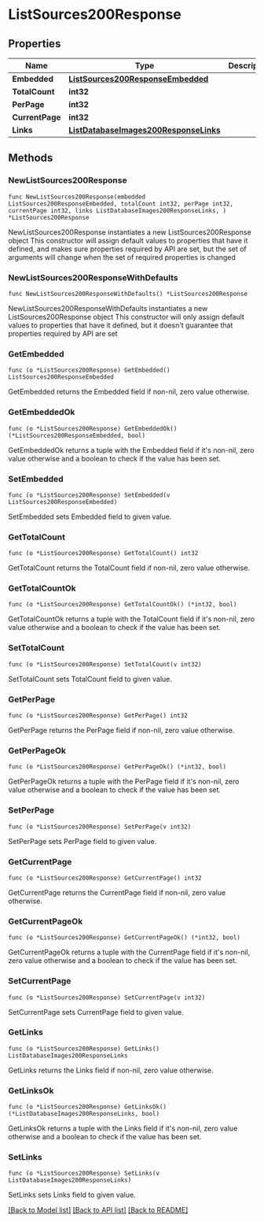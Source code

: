 # ListSources200Response

## Properties

Name | Type | Description | Notes
------------ | ------------- | ------------- | -------------
**Embedded** | [**ListSources200ResponseEmbedded**](ListSources200ResponseEmbedded.md) |  | 
**TotalCount** | **int32** |  | 
**PerPage** | **int32** |  | 
**CurrentPage** | **int32** |  | 
**Links** | [**ListDatabaseImages200ResponseLinks**](ListDatabaseImages200ResponseLinks.md) |  | 

## Methods

### NewListSources200Response

`func NewListSources200Response(embedded ListSources200ResponseEmbedded, totalCount int32, perPage int32, currentPage int32, links ListDatabaseImages200ResponseLinks, ) *ListSources200Response`

NewListSources200Response instantiates a new ListSources200Response object
This constructor will assign default values to properties that have it defined,
and makes sure properties required by API are set, but the set of arguments
will change when the set of required properties is changed

### NewListSources200ResponseWithDefaults

`func NewListSources200ResponseWithDefaults() *ListSources200Response`

NewListSources200ResponseWithDefaults instantiates a new ListSources200Response object
This constructor will only assign default values to properties that have it defined,
but it doesn't guarantee that properties required by API are set

### GetEmbedded

`func (o *ListSources200Response) GetEmbedded() ListSources200ResponseEmbedded`

GetEmbedded returns the Embedded field if non-nil, zero value otherwise.

### GetEmbeddedOk

`func (o *ListSources200Response) GetEmbeddedOk() (*ListSources200ResponseEmbedded, bool)`

GetEmbeddedOk returns a tuple with the Embedded field if it's non-nil, zero value otherwise
and a boolean to check if the value has been set.

### SetEmbedded

`func (o *ListSources200Response) SetEmbedded(v ListSources200ResponseEmbedded)`

SetEmbedded sets Embedded field to given value.


### GetTotalCount

`func (o *ListSources200Response) GetTotalCount() int32`

GetTotalCount returns the TotalCount field if non-nil, zero value otherwise.

### GetTotalCountOk

`func (o *ListSources200Response) GetTotalCountOk() (*int32, bool)`

GetTotalCountOk returns a tuple with the TotalCount field if it's non-nil, zero value otherwise
and a boolean to check if the value has been set.

### SetTotalCount

`func (o *ListSources200Response) SetTotalCount(v int32)`

SetTotalCount sets TotalCount field to given value.


### GetPerPage

`func (o *ListSources200Response) GetPerPage() int32`

GetPerPage returns the PerPage field if non-nil, zero value otherwise.

### GetPerPageOk

`func (o *ListSources200Response) GetPerPageOk() (*int32, bool)`

GetPerPageOk returns a tuple with the PerPage field if it's non-nil, zero value otherwise
and a boolean to check if the value has been set.

### SetPerPage

`func (o *ListSources200Response) SetPerPage(v int32)`

SetPerPage sets PerPage field to given value.


### GetCurrentPage

`func (o *ListSources200Response) GetCurrentPage() int32`

GetCurrentPage returns the CurrentPage field if non-nil, zero value otherwise.

### GetCurrentPageOk

`func (o *ListSources200Response) GetCurrentPageOk() (*int32, bool)`

GetCurrentPageOk returns a tuple with the CurrentPage field if it's non-nil, zero value otherwise
and a boolean to check if the value has been set.

### SetCurrentPage

`func (o *ListSources200Response) SetCurrentPage(v int32)`

SetCurrentPage sets CurrentPage field to given value.


### GetLinks

`func (o *ListSources200Response) GetLinks() ListDatabaseImages200ResponseLinks`

GetLinks returns the Links field if non-nil, zero value otherwise.

### GetLinksOk

`func (o *ListSources200Response) GetLinksOk() (*ListDatabaseImages200ResponseLinks, bool)`

GetLinksOk returns a tuple with the Links field if it's non-nil, zero value otherwise
and a boolean to check if the value has been set.

### SetLinks

`func (o *ListSources200Response) SetLinks(v ListDatabaseImages200ResponseLinks)`

SetLinks sets Links field to given value.



[[Back to Model list]](../README.md#documentation-for-models) [[Back to API list]](../README.md#documentation-for-api-endpoints) [[Back to README]](../README.md)


